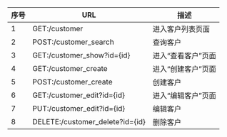|序号|URL|描述|
|---|---|---|
|1|GET:/customer|进入客户列表页面|
|2|POST:/customer_search|查询客户|
|3|GET:/customer_show?id={id}|进入“查看客户”页面|
|4|GET:/customer_create|进入“创建客户”页面|
|5|POST:/customer_create|创建客户|
|6|GET:/customer_edit?id={id}|进入“编辑客户”页面|
|7|PUT:/customer_edit?id={id}|编辑客户|
|8|DELETE:/customer_delete?id={id}|删除客户|